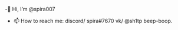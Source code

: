 -🤡 Hi, I’m @spira007

- 📫 How to reach me: 
discord/ spira#7670
vk/ @sh1tp
beep-boop.
<!---
spira007/spira007 is a ✨ special ✨ repository because its `README.md` (this file) appears on your GitHub profile.
You can click the Preview link to take a look at your changes.
--->
